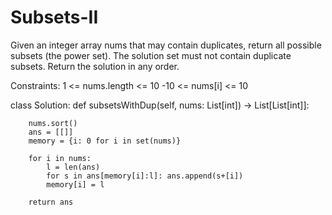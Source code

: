 # Subsets-II

Given an integer array nums that may contain duplicates, return all possible 
subsets
 (the power set).
The solution set must not contain duplicate subsets. Return the solution in any order.

Constraints:
1 <= nums.length <= 10
-10 <= nums[i] <= 10

class Solution:
    def subsetsWithDup(self, nums: List[int]) -> List[List[int]]:
        
        nums.sort()
        ans = [[]]
        memory = {i: 0 for i in set(nums)}
        
        for i in nums:
            l = len(ans)
            for s in ans[memory[i]:l]: ans.append(s+[i])
            memory[i] = l
        
        return ans
